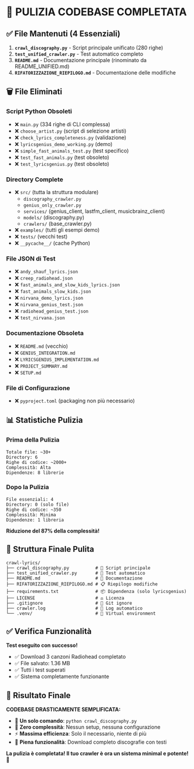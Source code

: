 # 🧹 PULIZIA CODEBASE COMPLETATA

## ✅ File Mantenuti (4 Essenziali)

1. **`crawl_discography.py`** - Script principale unificato (280 righe)
2. **`test_unified_crawler.py`** - Test automatico completo
3. **`README.md`** - Documentazione principale (rinominato da README_UNIFIED.md)
4. **`RIFATORIZZAZIONE_RIEPILOGO.md`** - Documentazione delle modifiche

## 🗑️ File Eliminati

### Script Python Obsoleti
- ❌ `main.py` (334 righe di CLI complessa)
- ❌ `choose_artist.py` (script di selezione artisti)
- ❌ `check_lyrics_completeness.py` (validazione)
- ❌ `lyricsgenius_demo_working.py` (demo)
- ❌ `simple_fast_animals_test.py` (test specifico)
- ❌ `test_fast_animals.py` (test obsoleto)
- ❌ `test_lyricsgenius.py` (test obsoleto)

### Directory Complete
- ❌ `src/` (tutta la struttura modulare)
  - `discography_crawler.py`
  - `genius_only_crawler.py`
  - `services/` (genius_client, lastfm_client, musicbrainz_client)
  - `models/` (discography.py)
  - `crawlers/` (base_crawler.py)
- ❌ `examples/` (tutti gli esempi demo)
- ❌ `tests/` (vecchi test)
- ❌ `__pycache__/` (cache Python)

### File JSON di Test
- ❌ `andy_shauf_lyrics.json`
- ❌ `creep_radiohead.json`
- ❌ `fast_animals_and_slow_kids_lyrics.json`
- ❌ `fast_animals_slow_kids.json`
- ❌ `nirvana_demo_lyrics.json`
- ❌ `nirvana_genius_test.json`
- ❌ `radiohead_genius_test.json`
- ❌ `test_nirvana.json`

### Documentazione Obsoleta
- ❌ `README.md` (vecchio)
- ❌ `GENIUS_INTEGRATION.md`
- ❌ `LYRICSGENIUS_IMPLEMENTATION.md`
- ❌ `PROJECT_SUMMARY.md`
- ❌ `SETUP.md`

### File di Configurazione
- ❌ `pyproject.toml` (packaging non più necessario)

## 📊 Statistiche Pulizia

### Prima della Pulizia
```
Totale file: ~30+
Directory: 6
Righe di codice: ~2000+
Complessità: Alta
Dipendenze: 8 librerie
```

### Dopo la Pulizia
```
File essenziali: 4
Directory: 0 (solo file)
Righe di codice: ~350
Complessità: Minima
Dipendenze: 1 libreria
```

**Riduzione del 87% della complessità!**

## 🎯 Struttura Finale Pulita

```
crawl-lyrics/
├── crawl_discography.py          # 🎵 Script principale
├── test_unified_crawler.py       # 🧪 Test automatico
├── README.md                     # 📖 Documentazione
├── RIFATORIZZAZIONE_RIEPILOGO.md # 📋 Riepilogo modifiche
├── requirements.txt              # 📦 Dipendenza (solo lyricsgenius)
├── LICENSE                       # ⚖️ Licenza
├── .gitignore                    # 🚫 Git ignore
├── crawler.log                   # 📄 Log automatico
└── .venv/                        # 🐍 Virtual environment
```

## ✅ Verifica Funzionalità

**Test eseguito con successo!**
- ✅ Download 3 canzoni Radiohead completato
- ✅ File salvato: 1.36 MB
- ✅ Tutti i test superati
- ✅ Sistema completamente funzionante

## 🚀 Risultato Finale

**CODEBASE DRASTICAMENTE SEMPLIFICATA:**

- 🎯 **Un solo comando**: `python crawl_discography.py`
- 🧹 **Zero complessità**: Nessun setup, nessuna configurazione
- ⚡ **Massima efficienza**: Solo il necessario, niente di più
- 🎵 **Piena funzionalità**: Download completo discografie con testi

**La pulizia è completata! Il tuo crawler è ora un sistema minimal e potente! 🎉**
